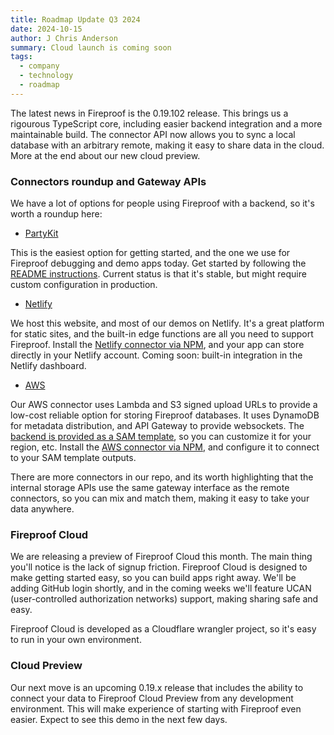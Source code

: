 ```yaml
---
title: Roadmap Update Q3 2024
date: 2024-10-15
author: J Chris Anderson
summary: Cloud launch is coming soon
tags:
  - company
  - technology
  - roadmap
---
```


The latest news in Fireproof is the 0.19.102 release. This brings us a rigourous TypeScript core, including easier backend integration and a more maintainable build. The connector API now allows you to sync a local database with an arbitrary remote, making it easy to share data in the cloud. More at the end about our new cloud preview.

### Connectors roundup and Gateway APIs

We have a lot of options for people using Fireproof with a backend, so it's worth a roundup here:

* [PartyKit](https://www.partykit.io)

This is the easiest option for getting started, and the one we use for Fireproof debugging and demo apps today. Get started by following the [README instructions](https://www.npmjs.com/package/@fireproof/partykit). Current status is that it's stable, but might require custom configuration in production.

* [Netlify](https://www.netlify.com)

We host this website, and most of our demos on Netlify. It's a great platform for static sites, and the built-in edge functions are all you need to support Fireproof. Install the [Netlify connector via NPM](https://www.npmjs.com/package/@fireproof/netlify), and your app can store directly in your Netlify account. Coming soon: built-in integration in the Netlify dashboard.

* [AWS](https://aws.amazon.com/)

Our AWS connector uses Lambda and S3 signed upload URLs to provide a low-cost reliable option for storing Fireproof databases. It uses DynamoDB for metadata distribution, and API Gateway to provide websockets. The [backend is provided as a SAM template](https://github.com/fireproof-storage/valid-cid-s3-bucket/tree/master), so you can customize it for your region, etc. Install the [AWS connector via NPM](https://www.npmjs.com/package/@fireproof/aws), and configure it to connect to your SAM template outputs.

There are more connectors in our repo, and its worth highlighting that the internal storage APIs use the same gateway interface as the remote connectors, so you can mix and match them, making it easy to take your data anywhere.

### Fireproof Cloud

We are releasing a preview of Fireproof Cloud this month. The main thing you'll notice is the lack of signup friction. Fireproof Cloud is designed to make getting started easy, so you can build apps right away. We'll be adding GitHub login shortly, and in the coming weeks we'll feature UCAN (user-controlled authorization networks) support, making sharing safe and easy.

Fireproof Cloud is developed as a Cloudflare wrangler project, so it's easy to run in your own environment.

### Cloud Preview

Our next move is an upcoming 0.19.x release that includes the ability to connect your data to Fireproof Cloud Preview from any development environment.  This will make experience of starting with Fireproof even easier. Expect to see this demo in the next few days.
